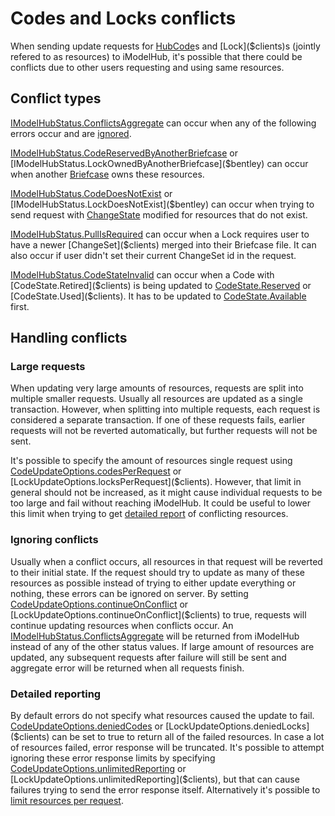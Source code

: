 # Codes and Locks conflicts
When sending update requests for [HubCode]($clients)s and [Lock]($clients)s (jointly refered to as resources) to iModelHub, it's possible that there could be conflicts due to other users requesting and using same resources.
## Conflict types
[IModelHubStatus.ConflictsAggregate]($bentley) can occur when any of the following errors occur and are [ignored](#ignoring-conflicts).

[IModelHubStatus.CodeReservedByAnotherBriefcase]($bentley) or [IModelHubStatus.LockOwnedByAnotherBriefcase]($bentley) can occur when another [Briefcase]($clients) owns these resources.

[IModelHubStatus.CodeDoesNotExist]($bentley) or [IModelHubStatus.LockDoesNotExist]($bentley) can occur when trying to send request with [ChangeState]($clients) modified for resources that do not exist.

[IModelHubStatus.PullIsRequired]($bentley) can occur when a Lock requires user to have a newer [ChangeSet]($clients) merged into their Briefcase file. It can also occur if user didn't set their current ChangeSet id in the request.

[IModelHubStatus.CodeStateInvalid]($bentley) can occur when a Code with [CodeState.Retired]($clients) is being updated to [CodeState.Reserved]($clients) or [CodeState.Used]($clients). It has to be updated to [CodeState.Available]($clients) first.

## Handling conflicts
### Large requests
When updating very large amounts of resources, requests are split into multiple smaller requests. Usually all resources are updated as a single transaction. However, when splitting into multiple requests, each request is considered a separate transaction. If one of these requests fails, earlier requests will not be reverted automatically, but further requests will not be sent.

It's possible to specify the amount of resources single request using [CodeUpdateOptions.codesPerRequest]($clients) or [LockUpdateOptions.locksPerRequest]($clients). However, that limit in general should not be increased, as it might cause individual requests to be too large and fail without reaching iModelHub. It could be useful to lower this limit when trying to get [detailed report](#detailed-reporting) of conflicting resources.

### Ignoring conflicts
Usually when a conflict occurs, all resources in that request will be reverted to their initial state. If the request should try to update as many of these resources as possible instead of trying to either update everything or nothing, these errors can be ignored on server. By setting [CodeUpdateOptions.continueOnConflict]($clients) or [LockUpdateOptions.continueOnConflict]($clients) to true, requests will continue updating resources when conflicts occur. An [IModelHubStatus.ConflictsAggregate]($bentley) will be returned from iModelHub instead of any of the other status values. If large amount of resources are updated, any subsequent requests after failure will still be sent and aggregate error will be returned when all requests finish.

### Detailed reporting
By default errors do not specify what resources caused the update to fail. [CodeUpdateOptions.deniedCodes]($clients) or [LockUpdateOptions.deniedLocks]($clients) can be set to true to return all of the failed resources. In case a lot of resources failed, error response will be truncated. It's possible to attempt ignoring these error response limits by specifying [CodeUpdateOptions.unlimitedReporting]($clients) or [LockUpdateOptions.unlimitedReporting]($clients), but that can cause failures trying to send the error response itself. Alternatively it's possible to [limit resources per request](#large-requests).
